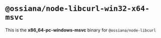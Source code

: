 # `@ossiana/node-libcurl-win32-x64-msvc`

This is the **x86_64-pc-windows-msvc** binary for `@ossiana/node-libcurl`